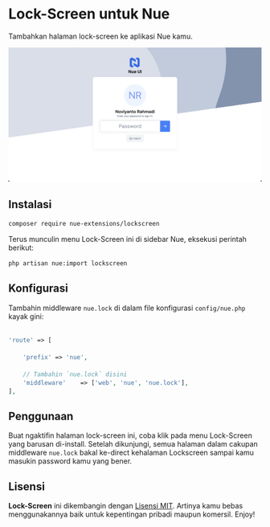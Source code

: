Lock-Screen untuk Nue
======

Tambahkan halaman lock-screen ke aplikasi Nue kamu.

![ss-lockscreen](https://raw.githubusercontent.com/novay/imagehost/master/github/nue-extensions-lockscreen.png)

## Instalasi

```bash
composer require nue-extensions/lockscreen
```

Terus munculin menu Lock-Screen ini di sidebar Nue, eksekusi perintah berikut:

```bash
php artisan nue:import lockscreen
```

## Konfigurasi

Tambahin middleware `nue.lock` di dalam file konfigurasi `config/nue.php` kayak gini:

```php

'route' => [

    'prefix' => 'nue',

    // Tambahin `nue.lock` disini
    'middleware'    => ['web', 'nue', 'nue.lock'],
],

```

## Penggunaan

Buat ngaktifin halaman lock-screen ini, coba klik pada menu Lock-Screen yang barusan di-install. Setelah dikunjungi, semua halaman dalam cakupan middleware `nue.lock` bakal ke-direct kehalaman Lockscreen sampai kamu masukin password kamu yang bener.

## Lisensi

**Lock-Screen** ini dikembangin dengan [Lisensi MIT](LICENSE.md). Artinya kamu bebas menggunakannya baik untuk kepentingan pribadi maupun komersil. Enjoy!